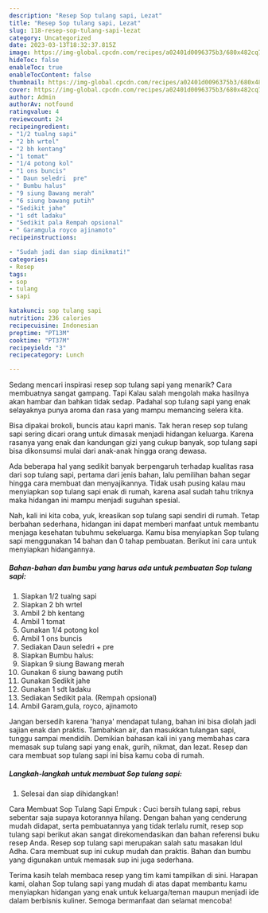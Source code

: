 ```yaml
---
description: "Resep Sop tulang sapi, Lezat"
title: "Resep Sop tulang sapi, Lezat"
slug: 118-resep-sop-tulang-sapi-lezat
category: Uncategorized
date: 2023-03-13T18:32:37.815Z
image: https://img-global.cpcdn.com/recipes/a02401d0096375b3/680x482cq70/sop-tulang-sapi-foto-resep-utama.jpg
hideToc: false
enableToc: true
enableTocContent: false
thumbnail: https://img-global.cpcdn.com/recipes/a02401d0096375b3/680x482cq70/sop-tulang-sapi-foto-resep-utama.jpg
cover: https://img-global.cpcdn.com/recipes/a02401d0096375b3/680x482cq70/sop-tulang-sapi-foto-resep-utama.jpg
author: Admin
authorAv: notfound
ratingvalue: 4
reviewcount: 24
recipeingredient:
- "1/2 tualng sapi"
- "2 bh wrtel"
- "2 bh kentang"
- "1 tomat"
- "1/4 potong kol"
- "1 ons buncis"
- " Daun seledri  pre"
- " Bumbu halus"
- "9 siung Bawang merah"
- "6 siung bawang putih"
- "Sedikit jahe"
- "1 sdt ladaku"
- "Sedikit pala Rempah opsional"
- " Garamgula royco ajinamoto"
recipeinstructions:

- "Sudah jadi dan siap dinikmati!"
categories:
- Resep
tags:
- sop
- tulang
- sapi

katakunci: sop tulang sapi 
nutrition: 236 calories
recipecuisine: Indonesian
preptime: "PT13M"
cooktime: "PT37M"
recipeyield: "3"
recipecategory: Lunch

---
```



Sedang mencari inspirasi resep sop tulang sapi yang menarik? Cara membuatnya sangat gampang. Tapi Kalau salah mengolah maka hasilnya akan hambar dan bahkan tidak sedap. Padahal sop tulang sapi yang enak selayaknya punya aroma dan rasa yang mampu memancing selera kita.


Bisa dipakai brokoli, buncis atau kapri manis. Tak heran resep sop tulang sapi sering dicari orang untuk dimasak menjadi hidangan keluarga. Karena rasanya yang enak dan kandungan gizi yang cukup banyak, sop tulang sapi bisa dikonsumsi mulai dari anak-anak hingga orang dewasa.

Ada beberapa hal yang sedikit banyak berpengaruh terhadap kualitas rasa dari sop tulang sapi, pertama dari jenis bahan, lalu pemilihan bahan segar hingga cara membuat dan menyajikannya. Tidak usah pusing kalau mau menyiapkan sop tulang sapi enak di rumah, karena asal sudah tahu triknya maka hidangan ini mampu menjadi suguhan spesial.


Nah, kali ini kita coba, yuk, kreasikan sop tulang sapi sendiri di rumah. Tetap berbahan sederhana, hidangan ini dapat memberi manfaat untuk membantu menjaga kesehatan tubuhmu sekeluarga. Kamu bisa menyiapkan Sop tulang sapi menggunakan 14 bahan dan 0 tahap pembuatan. Berikut ini cara untuk menyiapkan hidangannya.

<!--inarticleads1-->

##### Bahan-bahan dan bumbu yang harus ada untuk pembuatan Sop tulang sapi:

1. Siapkan 1/2 tualng sapi
1. Siapkan 2 bh wrtel
1. Ambil 2 bh kentang
1. Ambil 1 tomat
1. Gunakan 1/4 potong kol
1. Ambil 1 ons buncis
1. Sediakan  Daun seledri + pre
1. Siapkan  Bumbu halus:
1. Siapkan 9 siung Bawang merah
1. Gunakan 6 siung bawang putih
1. Gunakan Sedikit jahe
1. Gunakan 1 sdt ladaku
1. Sediakan Sedikit pala. (Rempah opsional)
1. Ambil  Garam,gula, royco, ajinamoto


Jangan bersedih karena &#39;hanya&#39; mendapat tulang, bahan ini bisa diolah jadi sajian enak dan praktis. Tambahkan air, dan masukkan tulangan sapi, tunggu sampai mendidih. Demikian bahasan kali ini yang membahas cara memasak sup tulang sapi yang enak, gurih, nikmat, dan lezat. Resep dan cara membuat sop tulang sapi ini bisa kamu coba di rumah. 

<!--inarticleads2-->

##### Langkah-langkah untuk membuat Sop tulang sapi:


1. Selesai dan siap dihidangkan!

Cara Membuat Sop Tulang Sapi Empuk : Cuci bersih tulang sapi, rebus sebentar saja supaya kotorannya hilang. Dengan bahan yang cenderung mudah didapat, serta pembuatannya yang tidak terlalu rumit, resep sop tulang sapi berikut akan sangat direkomendasikan dan bahan referensi buku resep Anda. Resep sop tulang sapi merupakan salah satu masakan Idul Adha. Cara membuat sup ini cukup mudah dan praktis. Bahan dan bumbu yang digunakan untuk memasak sup ini juga sederhana. 

Terima kasih telah membaca resep yang tim kami tampilkan di sini. Harapan kami, olahan Sop tulang sapi yang mudah di atas dapat membantu kamu menyiapkan hidangan yang enak untuk keluarga/teman maupun menjadi ide dalam berbisnis kuliner. Semoga bermanfaat dan selamat mencoba!
